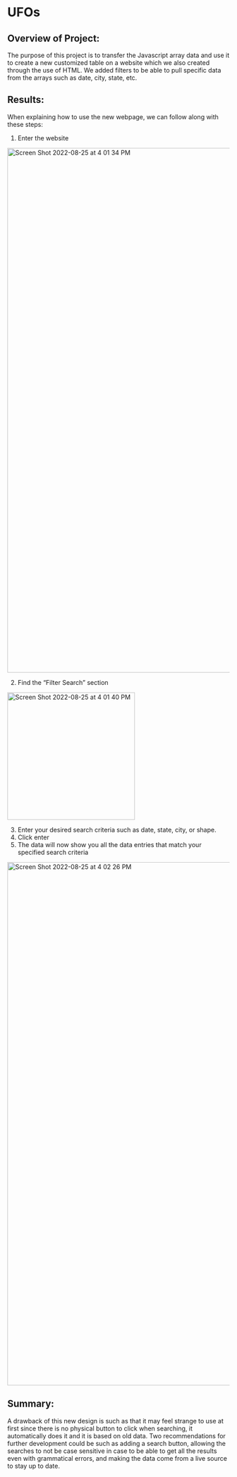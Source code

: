 # UFOs

## Overview of Project:

The purpose of this project is to transfer the Javascript array data and use it to create a new customized table on a website which we also created through the use of HTML. We added filters to be able to pull specific data from the arrays such as date, city, state, etc. 

## Results:

When explaining how to use the new webpage, we can follow along with these steps:
1. Enter the website

<img width="1190" alt="Screen Shot 2022-08-25 at 4 01 34 PM" src="https://user-images.githubusercontent.com/104862099/186783530-3c38ad51-010a-438a-91b5-a06d9f1f3434.png">


2. Find the “Filter Search” section

<img width="289" alt="Screen Shot 2022-08-25 at 4 01 40 PM" src="https://user-images.githubusercontent.com/104862099/186783546-fb77c121-5892-4452-ace8-24512e2038e8.png">


3. Enter your desired search criteria such as date, state, city, or shape.
4. Click enter
5. The data will now show you all the data entries that match your specified search criteria

<img width="1187" alt="Screen Shot 2022-08-25 at 4 02 26 PM" src="https://user-images.githubusercontent.com/104862099/186783600-fe96b59f-414d-4236-976c-b2f9b037bf0c.png">



## Summary:

A drawback of this new design is such as that it may feel strange to use at first since there is no physical button to click when searching, it automatically does it and it is based on old data. Two recommendations for further development could be such as adding a search button, allowing the searches to not be case sensitive in case to be able to get all the results even with grammatical errors, and making the data come from a live source to stay up to date.
